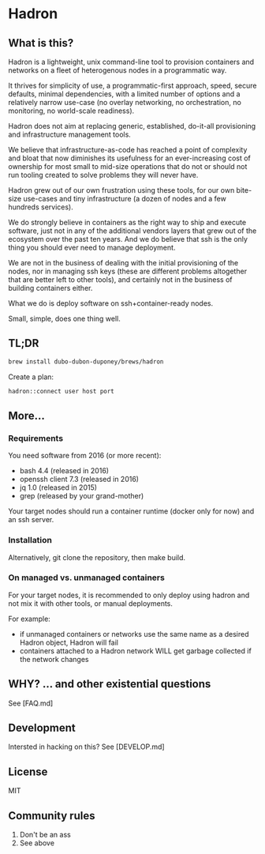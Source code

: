 # Hadron

## What is this?

Hadron is a lightweight, unix command-line tool to provision containers and networks
on a fleet of heterogenous nodes in a programmatic way.

It thrives for simplicity of use, a programmatic-first approach, speed, secure defaults,
minimal dependencies, with a limited number of options and a relatively narrow use-case
(no overlay networking, no orchestration, no monitoring, no world-scale readiness).

Hadron does not aim at replacing generic, established, do-it-all provisioning and infrastructure
management tools.

We believe that infrastructure-as-code has reached a point of complexity and bloat
that now diminishes its usefulness for an ever-increasing cost of ownership for most small to
mid-size operations that do not or should not run tooling created to solve problems they will
never have.

Hadron grew out of our own frustration using these tools, for our own bite-size use-cases and 
tiny infrastructure (a dozen of nodes and a few hundreds services).

We do strongly believe in containers as the right way to ship and execute software, just not in any of the 
additional vendors layers that grew out of the ecosystem over the past ten years.
And we do believe that ssh is the only thing you should ever need to manage deployment.

We are not in the business of dealing with the initial provisioning of the nodes, nor in managing ssh keys (these are different problems
altogether that are better left to other tools), and certainly not in the business of building containers either.

What we do is deploy software on ssh+container-ready nodes.

Small, simple, does one thing well.

## TL;DR

```bash
brew install dubo-dubon-duponey/brews/hadron
```

Create a plan:
```bash
hadron::connect user host port
```

## More...

### Requirements

You need software from 2016 (or more recent):

* bash 4.4 (released in 2016)
* openssh client 7.3 (released in 2016)
* jq 1.0 (released in 2015)
* grep (released by your grand-mother)

Your target nodes should run a container runtime (docker only for now) and an ssh server.

### Installation

Alternatively, git clone the repository, then make build.

### On managed vs. unmanaged containers

For your target nodes, it is recommended to only deploy using hadron and not mix it with
other tools, or manual deployments.

For example:
- if unmanaged containers or networks use the same name as a desired Hadron object, Hadron will fail
- containers attached to a Hadron network WILL get garbage collected if the network changes

## WHY? ... and other existential questions

See [FAQ.md]

## Development

Intersted in hacking on this?
See [DEVELOP.md]

## License

MIT

## Community rules

1. Don't be an ass
2. See above
